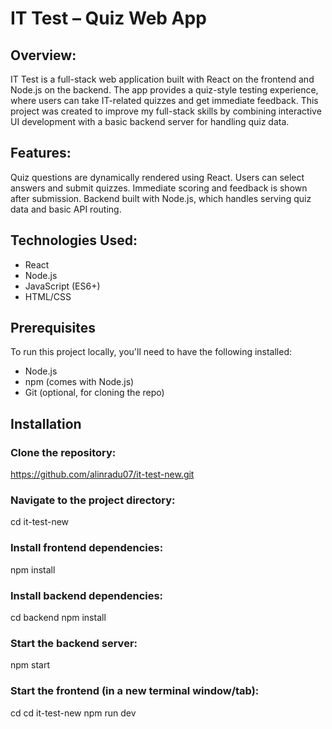 # IT Test – Quiz Web App

## Overview:
IT Test is a full-stack web application built with React on the frontend and Node.js on the backend. The app provides a quiz-style testing experience, where users can take IT-related quizzes and get immediate feedback. This project was created to improve my full-stack skills by combining interactive UI development with a basic backend server for handling quiz data.


## Features:
Quiz questions are dynamically rendered using React.
Users can select answers and submit quizzes.
Immediate scoring and feedback is shown after submission.
Backend built with Node.js, which handles serving quiz data and basic API routing.

## Technologies Used:
- React
- Node.js
- JavaScript (ES6+)
- HTML/CSS

## Prerequisites
To run this project locally, you'll need to have the following installed:
- Node.js
- npm (comes with Node.js)
- Git (optional, for cloning the repo)

## Installation
### Clone the repository:
https://github.com/alinradu07/it-test-new.git
### Navigate to the project directory:
cd it-test-new
### Install frontend dependencies:
npm install
### Install backend dependencies:
cd backend
npm install
### Start the backend server:
npm start
### Start the frontend (in a new terminal window/tab):
cd cd it-test-new
npm run dev
